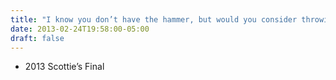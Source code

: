 ```yaml
---
title: "I know you don’t have the hammer, but would you consider throwing a corner guard so they can’t tick it?"
date: 2013-02-24T19:58:00-05:00
draft: false
---
```

- 2013 Scottie’s Final